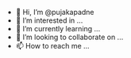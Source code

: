 - 👋 Hi, I’m @pujakapadne
- 👀 I’m interested in ...
- 🌱 I’m currently learning ...
- 💞️ I’m looking to collaborate on ...
- 📫 How to reach me ...

<!---
pujakapadne/pujakapadne is a ✨ special ✨ repository because its `README.md` (this file) appears on your GitHub profile.
You can click the Preview link to take a look at your changes.
--->
